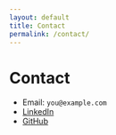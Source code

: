 ```yaml
---
layout: default
title: Contact
permalink: /contact/
---
```


# Contact

- Email: `you@example.com`
- [LinkedIn](#)
- [GitHub](#)
